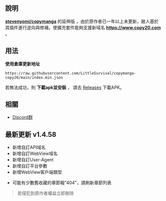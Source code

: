 ## 說明 
[**stevenyomi/copymanga**](https://github.com/stevenyomi/copymanga) 的延伸版 ，由於原作者已一年以上未更新，敝人基於其插件進行逆向與修補，使擴充套件能夠支援新域名 **https://www.copy20.com** 。

## 用法
**使用倉庫更新地址**

`https://raw.githubusercontent.com/LittleSurvival/copymanga-copy20/main/index.min.json`

若無法成功，則 **下載apk並安裝** ， 請去 [Releases](https://github.com/LittleSurvival/copymanga-copy20/releases) 下載APK。

## 相關
- [Discord群](https://discord.gg/kE2VAZk2pd)

## 最新更新 v1.4.58

+ 新增自訂API域名
+ 新增自訂WebView域名
+ 新增自訂User-Agent
+ 新增自訂平台參數
+ 新增WebView客戶端類型

- 可能有少數舊收藏的章節報"404"，請刷新章節列表

> 若侵犯到原作者權益立即刪除
